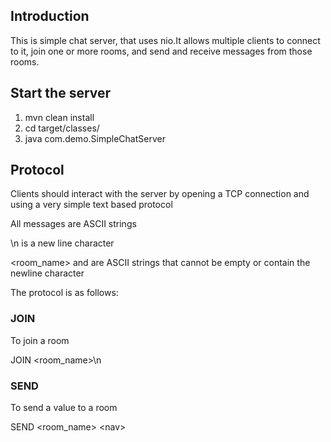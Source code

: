## Introduction

This is simple chat server, that uses nio.It allows multiple clients to connect to it, join one or more rooms, and send and receive messages from those rooms.

## Start the server 

1) mvn clean install
2) cd target/classes/
3) java com.demo.SimpleChatServer


## Protocol

Clients should interact with the server by opening a TCP connection and using a very simple text based protocol

All messages are ASCII strings

\n is a new line character

<room_name> and <message> are ASCII strings that cannot be empty or contain the newline character

The protocol is as follows:

### JOIN

To join a room

JOIN <room_name>\n

### SEND

To send a value to a room

SEND <room_name> <message>\<nav></nav>

